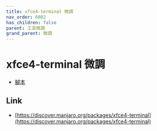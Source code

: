 ```yaml
---
title: xfce4-terminal 微調
nav_order: 6002
has_children: false
parent: 工具微調
grand_parent: 微調
---
```



# xfce4-terminal 微調


* [腳本](https://github.com/samwhelp/note-about-manjaro/tree/gh-pages/_demo/adjustment/tool/xfce4-terminal)


## Link

* [https://discover.manjaro.org/packages/xfce4-terminal](https://discover.manjaro.org/packages/xfce4-terminal)
